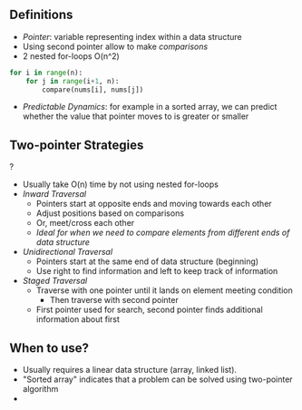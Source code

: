 ## Definitions
- *Pointer*: variable representing index within a data structure
- Using second pointer allow to make *comparisons*
- 2 nested for-loops O(n^2)
```Python
for i in range(n):
	for j in range(i+1, n):
		compare(nums[i], nums[j])
```
- *Predictable Dynamics*: for example in a sorted array, we can predict whether the value that pointer moves to is greater or smaller

## Two-pointer Strategies
?
- Usually take O(n) time by not using nested for-loops
- *Inward Traversal*
	- Pointers start at opposite ends and moving towards each other
	- Adjust positions based on comparisons
	- Or, meet/cross each other
	- *Ideal for when we need to compare elements from different ends of data structure*
- *Unidirectional Traversal*
	- Pointers start at the same end of data structure (beginning)
	- Use right to find information and left to keep track of information
- *Staged Traversal*
	- Traverse with one pointer until it lands on element meeting condition
		- Then traverse with second pointer
	- First pointer used for search, second pointer finds additional information about first

## When to use?
- Usually requires a linear data structure (array, linked list).
- "Sorted array" indicates that a problem can be solved using two-pointer algorithm
- 